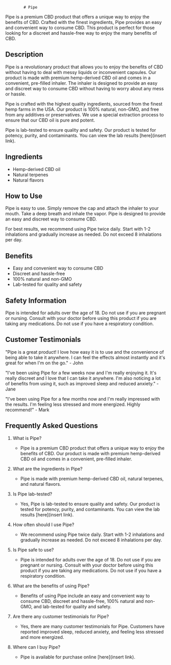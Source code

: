 
            # Pipe

Pipe is a premium CBD product that offers a unique way to enjoy the benefits of CBD. Crafted with the finest ingredients, Pipe provides an easy and convenient way to consume CBD. This product is perfect for those looking for a discreet and hassle-free way to enjoy the many benefits of CBD.

## Description

Pipe is a revolutionary product that allows you to enjoy the benefits of CBD without having to deal with messy liquids or inconvenient capsules. Our product is made with premium hemp-derived CBD oil and comes in a convenient, pre-filled inhaler. The inhaler is designed to provide an easy and discreet way to consume CBD without having to worry about any mess or hassle.

Pipe is crafted with the highest quality ingredients, sourced from the finest hemp farms in the USA. Our product is 100% natural, non-GMO, and free from any additives or preservatives. We use a special extraction process to ensure that our CBD oil is pure and potent.

Pipe is lab-tested to ensure quality and safety. Our product is tested for potency, purity, and contaminants. You can view the lab results [here](insert link).

## Ingredients

- Hemp-derived CBD oil 
- Natural terpenes 
- Natural flavors

## How to Use

Pipe is easy to use. Simply remove the cap and attach the inhaler to your mouth. Take a deep breath and inhale the vapor. Pipe is designed to provide an easy and discreet way to consume CBD.

For best results, we recommend using Pipe twice daily. Start with 1-2 inhalations and gradually increase as needed. Do not exceed 8 inhalations per day.

## Benefits

- Easy and convenient way to consume CBD
- Discreet and hassle-free
- 100% natural and non-GMO
- Lab-tested for quality and safety

## Safety Information

Pipe is intended for adults over the age of 18. Do not use if you are pregnant or nursing. Consult with your doctor before using this product if you are taking any medications. Do not use if you have a respiratory condition.

## Customer Testimonials

"Pipe is a great product! I love how easy it is to use and the convenience of being able to take it anywhere. I can feel the effects almost instantly and it's great for when I'm on the go." - John 

"I've been using Pipe for a few weeks now and I'm really enjoying it. It's really discreet and I love that I can take it anywhere. I'm also noticing a lot of benefits from using it, such as improved sleep and reduced anxiety." - Jane 

"I've been using Pipe for a few months now and I'm really impressed with the results. I'm feeling less stressed and more energized. Highly recommend!" - Mark 

## Frequently Asked Questions

1. What is Pipe?
    - Pipe is a premium CBD product that offers a unique way to enjoy the benefits of CBD. Our product is made with premium hemp-derived CBD oil and comes in a convenient, pre-filled inhaler.

2. What are the ingredients in Pipe?
    - Pipe is made with premium hemp-derived CBD oil, natural terpenes, and natural flavors. 

3. Is Pipe lab-tested?
    - Yes, Pipe is lab-tested to ensure quality and safety. Our product is tested for potency, purity, and contaminants. You can view the lab results [here](insert link).

4. How often should I use Pipe?
    - We recommend using Pipe twice daily. Start with 1-2 inhalations and gradually increase as needed. Do not exceed 8 inhalations per day.

5. Is Pipe safe to use?
    - Pipe is intended for adults over the age of 18. Do not use if you are pregnant or nursing. Consult with your doctor before using this product if you are taking any medications. Do not use if you have a respiratory condition.

6. What are the benefits of using Pipe?
    - Benefits of using Pipe include an easy and convenient way to consume CBD, discreet and hassle-free, 100% natural and non-GMO, and lab-tested for quality and safety.

7. Are there any customer testimonials for Pipe?
    - Yes, there are many customer testimonials for Pipe. Customers have reported improved sleep, reduced anxiety, and feeling less stressed and more energized.

8. Where can I buy Pipe?
    - Pipe is available for purchase online [here](insert link).